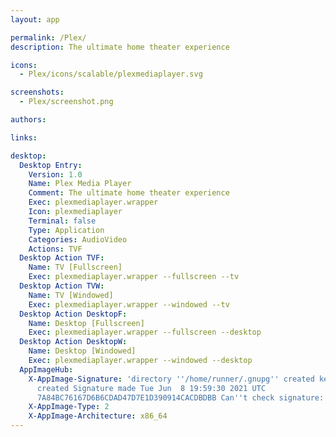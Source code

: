 ```yaml
---
layout: app

permalink: /Plex/
description: The ultimate home theater experience

icons:
  - Plex/icons/scalable/plexmediaplayer.svg

screenshots:
  - Plex/screenshot.png

authors:

links:

desktop:
  Desktop Entry:
    Version: 1.0
    Name: Plex Media Player
    Comment: The ultimate home theater experience
    Exec: plexmediaplayer.wrapper
    Icon: plexmediaplayer
    Terminal: false
    Type: Application
    Categories: AudioVideo
    Actions: TVF
  Desktop Action TVF:
    Name: TV [Fullscreen]
    Exec: plexmediaplayer.wrapper --fullscreen --tv
  Desktop Action TVW:
    Name: TV [Windowed]
    Exec: plexmediaplayer.wrapper --windowed --tv
  Desktop Action DesktopF:
    Name: Desktop [Fullscreen]
    Exec: plexmediaplayer.wrapper --fullscreen --desktop
  Desktop Action DesktopW:
    Name: Desktop [Windowed]
    Exec: plexmediaplayer.wrapper --windowed --desktop
  AppImageHub:
    X-AppImage-Signature: 'directory ''/home/runner/.gnupg'' created keybox ''/home/runner/.gnupg/pubring.kbx''
      created Signature made Tue Jun  8 19:59:30 2021 UTC                using RSA key
      7A84BC76167D6B6CDAD47D7E1D390914CACDBDBB Can''t check signature: No public key'
    X-AppImage-Type: 2
    X-AppImage-Architecture: x86_64
---
```

